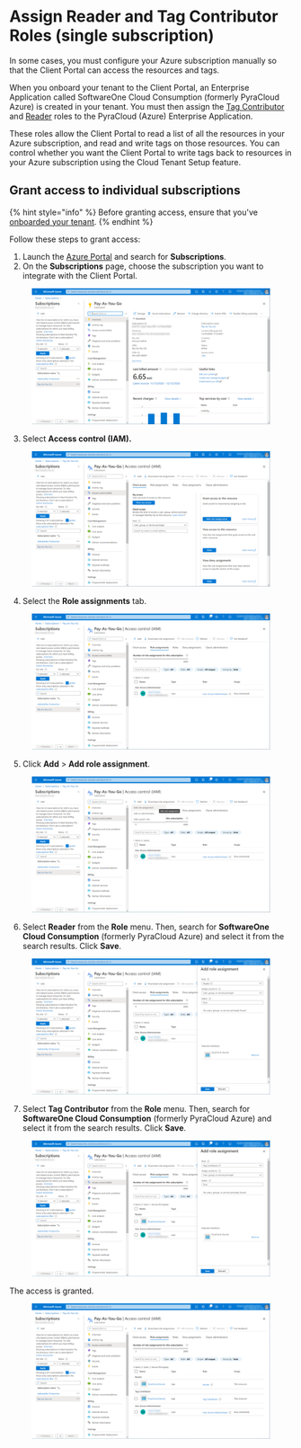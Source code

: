 # Assign Reader and Tag Contributor Roles (single subscription)

In some cases, you must configure your Azure subscription manually so that the Client Portal can access the resources and tags.&#x20;

When you onboard your tenant to the Client Portal, an Enterprise Application called SoftwareOne Cloud Consumption (formerly PyraCloud Azure) is created in your tenant. You must then assign the [Tag Contributor](https://learn.microsoft.com/en-us/azure/role-based-access-control/built-in-roles#tag-contributor) and [Reader](https://learn.microsoft.com/en-us/azure/role-based-access-control/built-in-roles#reader) roles to the PyraCloud (Azure) Enterprise Application.

These roles allow the Client Portal to read a list of all the resources in your Azure subscription, and read and write tags on those resources. You can control whether you want the Client Portal to write tags back to resources in your Azure subscription using the Cloud Tenant Setup feature.

## Grant access to individual subscriptions <a href="#block-e361c5ef-f066-4f15-882a-9691e45ebe2d" id="block-e361c5ef-f066-4f15-882a-9691e45ebe2d"></a>

{% hint style="info" %}
Before granting access, ensure that you've [onboarded your tenant](activate-an-azure-ea-or-mpsa-account.md).
{% endhint %}

Follow these steps to grant access:

1. Launch the [Azure Portal](https://portal.azure.com/#home) and search for **Subscriptions**.
2. On the **Subscriptions** page, choose the subscription you want to integrate with the Client Portal.

<figure><img src="../../../../.gitbook/assets/image (432).png" alt=""><figcaption></figcaption></figure>

3. Select **Access control (IAM).**

<figure><img src="../../../../.gitbook/assets/image (433).png" alt=""><figcaption></figcaption></figure>

4. Select the **Role assignments** tab.

<figure><img src="../../../../.gitbook/assets/image (434).png" alt=""><figcaption></figcaption></figure>

5. Click **Add** > **Add role assignment**.&#x20;

<figure><img src="../../../../.gitbook/assets/image (435).png" alt=""><figcaption></figcaption></figure>

6. Select **Reader** from the **Role** menu. Then, search for **SoftwareOne Cloud Consumption** (formerly PyraCloud Azure) and select it from the search results. Click **Save**.

<figure><img src="../../../../.gitbook/assets/image (436).png" alt=""><figcaption></figcaption></figure>

7. Select **Tag Contributor** from the **Role** menu. Then, search for **SoftwareOne Cloud Consumption** (formerly PyraCloud Azure) and select it from the search results. Click **Save**.

<figure><img src="../../../../.gitbook/assets/image (437).png" alt=""><figcaption></figcaption></figure>

The access is granted.&#x20;

<figure><img src="../../../../.gitbook/assets/image (438).png" alt=""><figcaption></figcaption></figure>

